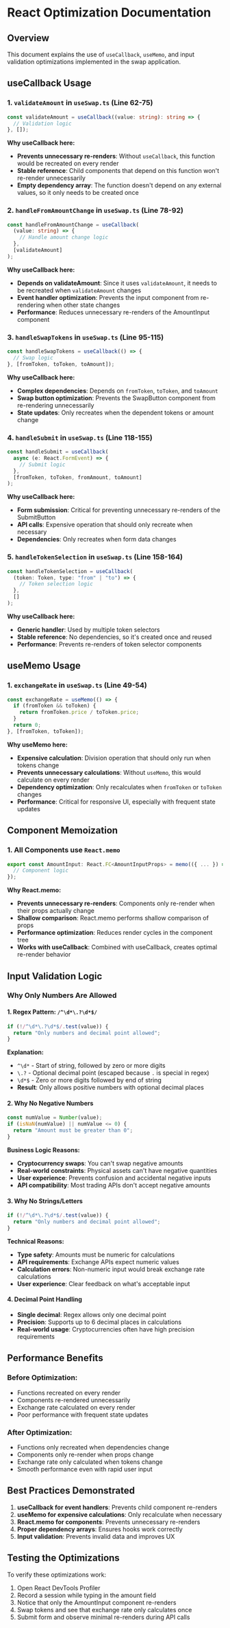 # React Optimization Documentation

## Overview

This document explains the use of `useCallback`, `useMemo`, and input validation optimizations implemented in the swap application.

## useCallback Usage

### 1. `validateAmount` in `useSwap.ts` (Line 62-75)

```typescript
const validateAmount = useCallback((value: string): string => {
  // Validation logic
}, []);
```

**Why useCallback here:**

- **Prevents unnecessary re-renders**: Without `useCallback`, this function would be recreated on every render
- **Stable reference**: Child components that depend on this function won't re-render unnecessarily
- **Empty dependency array**: The function doesn't depend on any external values, so it only needs to be created once

### 2. `handleFromAmountChange` in `useSwap.ts` (Line 78-92)

```typescript
const handleFromAmountChange = useCallback(
  (value: string) => {
    // Handle amount change logic
  },
  [validateAmount]
);
```

**Why useCallback here:**

- **Depends on validateAmount**: Since it uses `validateAmount`, it needs to be recreated when `validateAmount` changes
- **Event handler optimization**: Prevents the input component from re-rendering when other state changes
- **Performance**: Reduces unnecessary re-renders of the AmountInput component

### 3. `handleSwapTokens` in `useSwap.ts` (Line 95-115)

```typescript
const handleSwapTokens = useCallback(() => {
  // Swap logic
}, [fromToken, toToken, toAmount]);
```

**Why useCallback here:**

- **Complex dependencies**: Depends on `fromToken`, `toToken`, and `toAmount`
- **Swap button optimization**: Prevents the SwapButton component from re-rendering unnecessarily
- **State updates**: Only recreates when the dependent tokens or amount change

### 4. `handleSubmit` in `useSwap.ts` (Line 118-155)

```typescript
const handleSubmit = useCallback(
  async (e: React.FormEvent) => {
    // Submit logic
  },
  [fromToken, toToken, fromAmount, toAmount]
);
```

**Why useCallback here:**

- **Form submission**: Critical for preventing unnecessary re-renders of the SubmitButton
- **API calls**: Expensive operation that should only recreate when necessary
- **Dependencies**: Only recreates when form data changes

### 5. `handleTokenSelection` in `useSwap.ts` (Line 158-164)

```typescript
const handleTokenSelection = useCallback(
  (token: Token, type: "from" | "to") => {
    // Token selection logic
  },
  []
);
```

**Why useCallback here:**

- **Generic handler**: Used by multiple token selectors
- **Stable reference**: No dependencies, so it's created once and reused
- **Performance**: Prevents re-renders of token selector components

## useMemo Usage

### 1. `exchangeRate` in `useSwap.ts` (Line 49-54)

```typescript
const exchangeRate = useMemo(() => {
  if (fromToken && toToken) {
    return fromToken.price / toToken.price;
  }
  return 0;
}, [fromToken, toToken]);
```

**Why useMemo here:**

- **Expensive calculation**: Division operation that should only run when tokens change
- **Prevents unnecessary calculations**: Without `useMemo`, this would calculate on every render
- **Dependency optimization**: Only recalculates when `fromToken` or `toToken` changes
- **Performance**: Critical for responsive UI, especially with frequent state updates

## Component Memoization

### 1. All Components use `React.memo`

```typescript
export const AmountInput: React.FC<AmountInputProps> = memo(({ ... }) => {
  // Component logic
});
```

**Why React.memo:**

- **Prevents unnecessary re-renders**: Components only re-render when their props actually change
- **Shallow comparison**: React.memo performs shallow comparison of props
- **Performance optimization**: Reduces render cycles in the component tree
- **Works with useCallback**: Combined with useCallback, creates optimal re-render behavior

## Input Validation Logic

### Why Only Numbers Are Allowed

#### 1. **Regex Pattern**: `/^\d*\.?\d*$/`

```typescript
if (!/^\d*\.?\d*$/.test(value)) {
  return "Only numbers and decimal point allowed";
}
```

**Explanation:**

- `^\d*` - Start of string, followed by zero or more digits
- `\.?` - Optional decimal point (escaped because `.` is special in regex)
- `\d*$` - Zero or more digits followed by end of string
- **Result**: Only allows positive numbers with optional decimal places

#### 2. **Why No Negative Numbers**

```typescript
const numValue = Number(value);
if (isNaN(numValue) || numValue <= 0) {
  return "Amount must be greater than 0";
}
```

**Business Logic Reasons:**

- **Cryptocurrency swaps**: You can't swap negative amounts
- **Real-world constraints**: Physical assets can't have negative quantities
- **User experience**: Prevents confusion and accidental negative inputs
- **API compatibility**: Most trading APIs don't accept negative amounts

#### 3. **Why No Strings/Letters**

```typescript
if (!/^\d*\.?\d*$/.test(value)) {
  return "Only numbers and decimal point allowed";
}
```

**Technical Reasons:**

- **Type safety**: Amounts must be numeric for calculations
- **API requirements**: Exchange APIs expect numeric values
- **Calculation errors**: Non-numeric input would break exchange rate calculations
- **User experience**: Clear feedback on what's acceptable input

#### 4. **Decimal Point Handling**

- **Single decimal**: Regex allows only one decimal point
- **Precision**: Supports up to 6 decimal places in calculations
- **Real-world usage**: Cryptocurrencies often have high precision requirements

## Performance Benefits

### Before Optimization:

- Functions recreated on every render
- Components re-rendered unnecessarily
- Exchange rate calculated on every render
- Poor performance with frequent state updates

### After Optimization:

- Functions only recreated when dependencies change
- Components only re-render when props change
- Exchange rate only calculated when tokens change
- Smooth performance even with rapid user input

## Best Practices Demonstrated

1. **useCallback for event handlers**: Prevents child component re-renders
2. **useMemo for expensive calculations**: Only recalculate when necessary
3. **React.memo for components**: Prevents unnecessary re-renders
4. **Proper dependency arrays**: Ensures hooks work correctly
5. **Input validation**: Prevents invalid data and improves UX

## Testing the Optimizations

To verify these optimizations work:

1. Open React DevTools Profiler
2. Record a session while typing in the amount field
3. Notice that only the AmountInput component re-renders
4. Swap tokens and see that exchange rate only calculates once
5. Submit form and observe minimal re-renders during API calls
